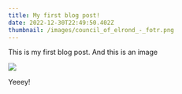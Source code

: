 ```yaml
---
title: My first blog post!
date: 2022-12-30T22:49:50.402Z
thumbnail: /images/council_of_elrond_-_fotr.png
---
```

This is my first blog post. And this is an image

![](/images/council_of_elrond_-_fotr.png)

Yeeey!